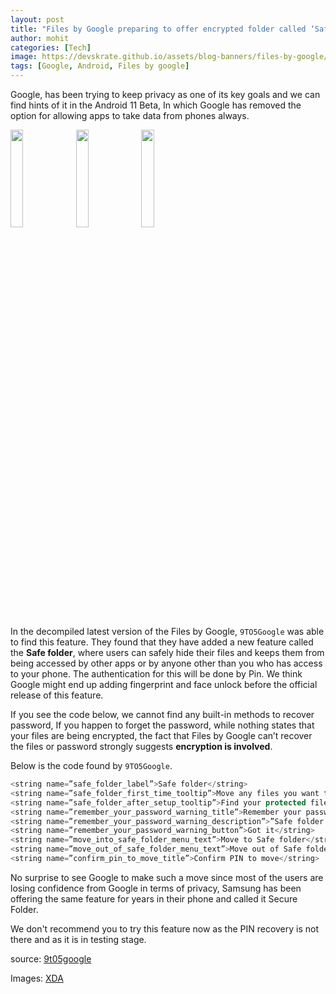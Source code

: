 ```yaml
---
layout: post
title: "Files by Google preparing to offer encrypted folder called ‘Safe folder’:"
author: mohit
categories: [Tech]
image: https://devskrate.github.io/assets/blog-banners/files-by-google/xda-filesgo-banner.webp
tags: [Google, Android, Files by google]
---
```


Google, has been trying to keep privacy as one of its key goals and we can find hints of it in the Android 11 Beta, In which Google has removed the option for allowing apps to take data from phones always.

<a href="https://devskrate.github.io/assets/images/google/files-by-google/xda-safe-folder-intro.webp" data-lightbox="image-1" data-title="My caption"><img width="20%" src="https://devskrate.github.io/assets/images/google/files-by-google/xda-safe-folder-intro.webp"></a>
<a href="https://devskrate.github.io/assets/images/google/files-by-google/xda-safe-folder-moving.webp" data-lightbox="image-1" data-title="My caption"><img width="20%" src="https://devskrate.github.io/assets/images/google/files-by-google/xda-safe-folder-moving.webp"></a>
<a href="https://devskrate.github.io/assets/images/google/files-by-google/xda-safe-folder-remember-password.webp" data-lightbox="image-1" data-title="My caption"><img width="20%" src="https://devskrate.github.io/assets/images/google/files-by-google/xda-safe-folder-remember-password.webp"></a>

In the decompiled latest version of the Files by Google, `9TO5Google` was able to find this feature. They found that they have added a new feature called the **Safe folder**, where users can safely hide their files and keeps them from being accessed by other apps or by anyone other than you who has access to your phone. The authentication for this will be done by Pin. We think Google might end up adding fingerprint and face unlock before the official release of this feature.

If you see the code below, we cannot find any built-in methods to recover password, If you happen to forget the password, while nothing states that your files are being encrypted, the fact that Files by Google can’t recover the files or password strongly suggests **encryption is involved**.

Below is the code found by `9TO5Google`.

```java
<string name=”safe_folder_label”>Safe folder</string>
<string name=”safe_folder_first_time_tooltip”>Move any files you want to keep protected by a PIN to this folder.</string>
<string name=”safe_folder_after_setup_tooltip”>Find your protected files in this folder.</string>
<string name=”remember_your_password_warning_title”>Remember your password</string>
<string name=”remember_your_password_warning_description”>”Safe folder can’t be opened again if you forget the password.”</string>
<string name=”remember_your_password_warning_button”>Got it</string>
<string name=”move_into_safe_folder_menu_text”>Move to Safe folder</string>
<string name=”move_out_of_safe_folder_menu_text”>Move out of Safe folder</string>
<string name=”confirm_pin_to_move_title”>Confirm PIN to move</string>
```

No surprise to see Google to make such a move since most of the users are losing confidence from Google in terms of privacy, Samsung has been offering the same feature for years in their phone and called it Secure Folder.

We don't recommend you to try this feature now as the PIN recovery is not there and as it is in testing stage.

source: [9t05google](https://9to5google.com/2020/06/12/files-by-google-safe-folder/)

Images: [XDA](https://www.xda-developers.com/files-by-google-safe-folder-protect-files-4-digit-pin/)
